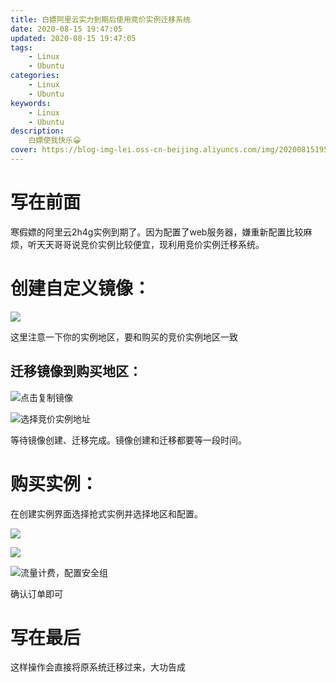 ```yaml
---
title: 白嫖阿里云实力到期后使用竞价实例迁移系统
date: 2020-08-15 19:47:05
updated: 2020-08-15 19:47:05
tags:
    - Linux
    - Ubuntu
categories:
    - Linux
    - Ubuntu
keywords:
    - Linux
    - Ubuntu
description:
    白嫖使我快乐😀
cover: https://blog-img-lei.oss-cn-beijing.aliyuncs.com/img/20200815195003.png
---
```


# 写在前面

寒假嫖的阿里云2h4g实例到期了。因为配置了web服务器，嫌重新配置比较麻烦，听天天哥哥说竞价实例比较便宜，现利用竞价实例迁移系统。

# 创建自定义镜像：

![](https://blog-img-lei.oss-cn-beijing.aliyuncs.com/img/image-20200815193558402.png)

这里注意一下你的实例地区，要和购买的竞价实例地区一致

## 迁移镜像到购买地区：

![点击复制镜像](https://blog-img-lei.oss-cn-beijing.aliyuncs.com/img/image-20200815193651547.png)

![选择竞价实例地址](https://blog-img-lei.oss-cn-beijing.aliyuncs.com/img/image-20200815193720741.png)

等待镜像创建、迁移完成。镜像创建和迁移都要等一段时间。

# 购买实例：

在创建实例界面选择抢式实例并选择地区和配置。

![](https://blog-img-lei.oss-cn-beijing.aliyuncs.com/img/image-20200815193416811.png)

![](https://blog-img-lei.oss-cn-beijing.aliyuncs.com/img/image-20200815194032750.png)

![流量计费，配置安全组](https://blog-img-lei.oss-cn-beijing.aliyuncs.com/img/image-20200815194255556.png)

确认订单即可

# 写在最后

这样操作会直接将原系统迁移过来，大功告成